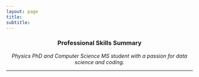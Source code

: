 ```yaml
---
layout: page
title: 
subtitle: 
---
```


<center>
<h3> Professional Skills Summary </h3>
<em> Physics PhD and Computer Science MS student with a passion for data science and coding.</em>
</center>

--- 
 
